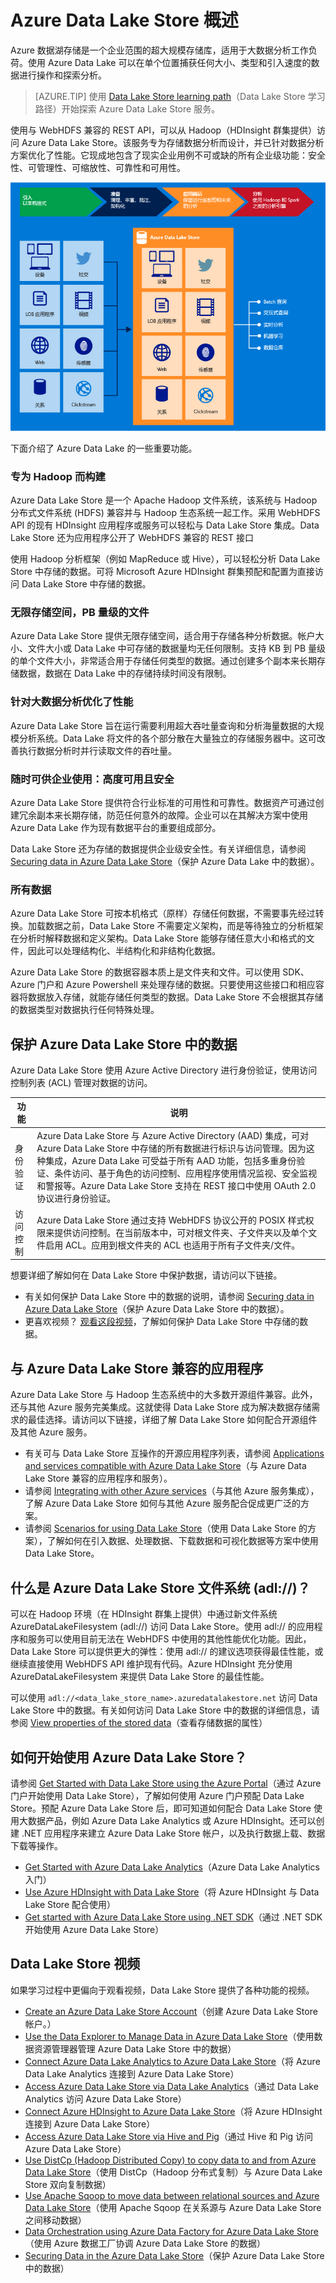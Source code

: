 <properties
   pageTitle="Azure Data Lake Store 概述 | Azure"
   description="了解什么是 Azure Data Lake Store，及其与其他数据存储相比它有哪些优势"
   services="data-lake-store"
   documentationCenter=""
   authors="nitinme"
   manager="jhubbard"
   editor="cgronlun"/>

<tags
   ms.service="data-lake-store"
   ms.devlang="na"
   ms.topic="get-started-article"
   ms.tgt_pltfrm="na"
   ms.workload="big-data"
   ms.date="08/02/2016"
   ms.author="nitinme"/>

# Azure Data Lake Store 概述

Azure 数据湖存储是一个企业范围的超大规模存储库，适用于大数据分析工作负荷。使用 Azure Data Lake 可以在单个位置捕获任何大小、类型和引入速度的数据进行操作和探索分析。

> [AZURE.TIP] 使用 [Data Lake Store learning path](https://azure.microsoft.com/documentation/learning-paths/data-lake-store-self-guided-training/)（Data Lake Store 学习路径）开始探索 Azure Data Lake Store 服务。

使用与 WebHDFS 兼容的 REST API，可以从 Hadoop（HDInsight 群集提供）访问 Azure Data Lake Store。该服务专为存储数据分析而设计，并已针对数据分析方案优化了性能。它现成地包含了现实企业用例不可或缺的所有企业级功能：安全性、可管理性、可缩放性、可靠性和可用性。


![Azure Data Lake](./media/data-lake-store-overview/data-lake-store-concept.png)

下面介绍了 Azure Data Lake 的一些重要功能。

### 专为 Hadoop 而构建

Azure Data Lake Store 是一个 Apache Hadoop 文件系统，该系统与 Hadoop 分布式文件系统 (HDFS) 兼容并与 Hadoop 生态系统一起工作。采用 WebHDFS API 的现有 HDInsight 应用程序或服务可以轻松与 Data Lake Store 集成。Data Lake Store 还为应用程序公开了 WebHDFS 兼容的 REST 接口

使用 Hadoop 分析框架（例如 MapReduce 或 Hive），可以轻松分析 Data Lake Store 中存储的数据。可将 Microsoft Azure HDInsight 群集预配和配置为直接访问 Data Lake Store 中存储的数据。

### 无限存储空间，PB 量级的文件

Azure Data Lake Store 提供无限存储空间，适合用于存储各种分析数据。帐户大小、文件大小或 Data Lake 中可存储的数据量均无任何限制。支持 KB 到 PB 量级的单个文件大小，非常适合用于存储任何类型的数据。通过创建多个副本来长期存储数据，数据在 Data Lake 中的存储持续时间没有限制。

### 针对大数据分析优化了性能

Azure Data Lake Store 旨在运行需要利用超大吞吐量查询和分析海量数据的大规模分析系统。Data Lake 将文件的各个部分散在大量独立的存储服务器中。这可改善执行数据分析时并行读取文件的吞吐量。


### 随时可供企业使用：高度可用且安全

Azure Data Lake Store 提供符合行业标准的可用性和可靠性。数据资产可通过创建冗余副本来长期存储，防范任何意外的故障。企业可以在其解决方案中使用 Azure Data Lake 作为现有数据平台的重要组成部分。

Data Lake Store 还为存储的数据提供企业级安全性。有关详细信息，请参阅 [Securing data in Azure Data Lake Store](#DataLakeStoreSecurity)（保护 Azure Data Lake 中的数据）。


### 所有数据

Azure Data Lake Store 可按本机格式（原样）存储任何数据，不需要事先经过转换。加载数据之前，Data Lake Store 不需要定义架构，而是等待独立的分析框架在分析时解释数据和定义架构。Data Lake Store 能够存储任意大小和格式的文件，因此可以处理结构化、半结构化和非结构化数据。

Azure Data Lake Store 的数据容器本质上是文件夹和文件。可以使用 SDK、Azure 门户和 Azure Powershell 来处理存储的数据。只要使用这些接口和相应容器将数据放入存储，就能存储任何类型的数据。Data Lake Store 不会根据其存储的数据类型对数据执行任何特殊处理。


## <a name="DataLakeStoreSecurity"></a>保护 Azure Data Lake Store 中的数据

Azure Data Lake Store 使用 Azure Active Directory 进行身份验证，使用访问控制列表 (ACL) 管理对数据的访问。

| 功能 | 说明 |
|-----------------------------------------|------------------------------------------|
| 身份验证 | Azure Data Lake Store 与 Azure Active Directory (AAD) 集成，可对 Azure Data Lake Store 中存储的所有数据进行标识与访问管理。因为这种集成，Azure Data Lake 可受益于所有 AAD 功能，包括多重身份验证、条件访问、基于角色的访问控制、应用程序使用情况监视、安全监视和警报等。Azure Data Lake Store 支持在 REST 接口中使用 OAuth 2.0 协议进行身份验证。 |
| 访问控制 | Azure Data Lake Store 通过支持 WebHDFS 协议公开的 POSIX 样式权限来提供访问控制。在当前版本中，可对根文件夹、子文件夹以及单个文件启用 ACL。应用到根文件夹的 ACL 也适用于所有子文件夹/文件。|

想要详细了解如何在 Data Lake Store 中保护数据，请访问以下链接。

* 有关如何保护 Data Lake Store 中的数据的说明，请参阅 [Securing data in Azure Data Lake Store](data-lake-store-secure-data.md)（保护 Azure Data Lake Store 中的数据）。
* 更喜欢视频？ [观看这段视频](https://mix.office.com/watch/1q2mgzh9nn5lx)，了解如何保护 Data Lake Store 中存储的数据。

## 与 Azure Data Lake Store 兼容的应用程序

Azure Data Lake Store 与 Hadoop 生态系统中的大多数开源组件兼容。此外，还与其他 Azure 服务完美集成。这就使得 Data Lake Store 成为解决数据存储需求的最佳选择。请访问以下链接，详细了解 Data Lake Store 如何配合开源组件及其他 Azure 服务。

* 有关可与 Data Lake Store 互操作的开源应用程序列表，请参阅 [Applications and services compatible with Azure Data Lake Store](data-lake-store-compatible-oss-other-applications.md)（与 Azure Data Lake Store 兼容的应用程序和服务）。
* 请参阅 [Integrating with other Azure services](data-lake-store-integrate-with-other-services.md)（与其他 Azure 服务集成），了解 Azure Data Lake Store 如何与其他 Azure 服务配合促成更广泛的方案。
* 请参阅 [Scenarios for using Data Lake Store](data-lake-store-data-scenarios.md)（使用 Data Lake Store 的方案），了解如何在引入数据、处理数据、下载数据和可视化数据等方案中使用 Data Lake Store。

## 什么是 Azure Data Lake Store 文件系统 (adl://)？

可以在 Hadoop 环境（在 HDInsight 群集上提供）中通过新文件系统 AzureDataLakeFilesystem (adl://) 访问 Data Lake Store。使用 adl:// 的应用程序和服务可以使用目前无法在 WebHDFS 中使用的其他性能优化功能。因此， Data Lake Store 可以提供更大的弹性：使用 adl:// 的建议选项获得最佳性能，或继续直接使用 WebHDFS API 维护现有代码。Azure HDInsight 充分使用 AzureDataLakeFilesystem 来提供 Data Lake Store 的最佳性能。

可以使用 `adl://<data_lake_store_name>.azuredatalakestore.net` 访问 Data Lake Store 中的数据。有关如何访问 Data Lake Store 中的数据的详细信息，请参阅 [View properties of the stored data](data-lake-store-get-started-portal.md#properties)（查看存储数据的属性）

## 如何开始使用 Azure Data Lake Store？

请参阅 [Get Started with Data Lake Store using the Azure Portal](data-lake-store-get-started-portal.md)（通过 Azure 门户开始使用 Data Lake Store），了解如何使用 Azure 门户预配 Data Lake Store。预配 Azure Data Lake Store 后，即可知道如何配合 Data Lake Store 使用大数据产品，例如 Azure Data Lake Analytics 或 Azure HDInsight。还可以创建 .NET 应用程序来建立 Azure Data Lake Store 帐户，以及执行数据上载、数据下载等操作。

- [Get Started with Azure Data Lake Analytics](../data-lake-analytics/data-lake-analytics-get-started-portal.md)（Azure Data Lake Analytics 入门）
- [Use Azure HDInsight with Data Lake Store](data-lake-store-hdinsight-hadoop-use-portal.md)（将 Azure HDInsight 与 Data Lake Store 配合使用）
- [Get started with Azure Data Lake Store using .NET SDK](data-lake-store-get-started-net-sdk.md)（通过 .NET SDK 开始使用 Azure Data Lake Store）


## Data Lake Store 视频

如果学习过程中更偏向于观看视频，Data Lake Store 提供了各种功能的视频。

* [Create an Azure Data Lake Store Account](https://mix.office.com/watch/1k1cycy4l4gen)（创建 Azure Data Lake Store 帐户。）
* [Use the Data Explorer to Manage Data in Azure Data Lake Store](https://mix.office.com/watch/icletrxrh6pc)（使用数据资源管理器管理 Azure Data Lake Store 中的数据）
* [Connect Azure Data Lake Analytics to Azure Data Lake Store](https://mix.office.com/watch/qwji0dc9rx9k)（将 Azure Data Lake Analytics 连接到 Azure Data Lake Store）
* [Access Azure Data Lake Store via Data Lake Analytics](https://mix.office.com/watch/1n0s45up381a8)（通过 Data Lake Analytics 访问 Azure Data Lake Store）
* [Connect Azure HDInsight to Azure Data Lake Store](https://mix.office.com/watch/l93xri2yhtp2)（将 Azure HDInsight 连接到 Azure Data Lake Store）
* [Access Azure Data Lake Store via Hive and Pig](https://mix.office.com/watch/1n9g5w0fiqv1q)（通过 Hive 和 Pig 访问 Azure Data Lake Store）
* [Use DistCp (Hadoop Distributed Copy) to copy data to and from Azure Data Lake Store](https://mix.office.com/watch/1liuojvdx6sie)（使用 DistCp（Hadoop 分布式复制）与 Azure Data Lake Store 双向复制数据）
* [Use Apache Sqoop to move data between relational sources and Azure Data Lake Store](https://mix.office.com/watch/1butcdjxmu114)（使用 Apache Sqoop 在关系源与 Azure Data Lake Store 之间移动数据）
* [Data Orchestration using Azure Data Factory for Azure Data Lake Store](https://mix.office.com/watch/1oa7le7t2u4ka)（使用 Azure 数据工厂协调 Azure Data Lake Store 的数据）
* [Securing Data in the Azure Data Lake Store](https://mix.office.com/watch/1q2mgzh9nn5lx)（保护 Azure Data Lake Store 中的数据）

<!---HONumber=AcomDC_0921_2016-->